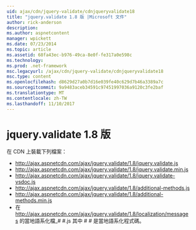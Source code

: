 ```yaml
---
uid: ajax/cdn/jquery-validate/cdnjqueryvalidate18
title: "jquery.validate 1.8 版 |Microsoft 文件"
author: rick-anderson
description: 
ms.author: aspnetcontent
manager: wpickett
ms.date: 07/23/2014
ms.topic: article
ms.assetid: 68fa43ec-b976-49ca-8e0f-fe317a0e598c
ms.technology: 
ms.prod: .net-framework
msc.legacyurl: /ajax/cdn/jquery-validate/cdnjqueryvalidate18
msc.type: content
ms.openlocfilehash: d8629d27a0b7d16e039fe40c629d7b46a3389a7c
ms.sourcegitcommit: 9a9483aceb34591c97451997036a9120c3fe2baf
ms.translationtype: MT
ms.contentlocale: zh-TW
ms.lasthandoff: 11/10/2017
---
```

<a name="jqueryvalidate-version-18"></a>jquery.validate 1.8 版
====================
在 CDN 上裝載下列檔案：

- http://ajax.aspnetcdn.com/ajax/jquery.validate/1.8/jquery.validate.js
- http://ajax.aspnetcdn.com/ajax/jquery.validate/1.8/jquery.validate.min.js
- http://ajax.aspnetcdn.com/ajax/jquery.validate/1.8/jquery.validate-vsdoc.js
- http://ajax.aspnetcdn.com/ajax/jquery.validate/1.8/additional-methods.js
- http://ajax.aspnetcdn.com/ajax/jquery.validate/1.8/additional-methods.min.js
- 在 http://ajax.aspnetcdn.com/ajax/jquery.validate/1.8/localization/messages 的當地語系化檔\_# #.js 其中 # # 是當地語系化程式碼。
